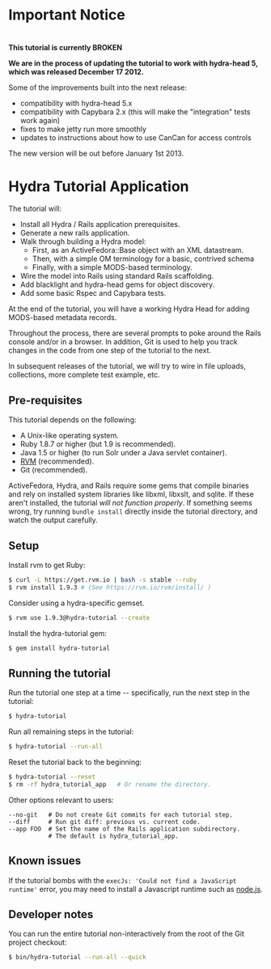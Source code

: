 # 
# Important Notice
#

**This tutorial is currently BROKEN**

**We are in the process of updating the tutorial to work with hydra-head 5, which was released December 17 2012.** 

Some of the improvements built into the next release:

* compatibility with hydra-head 5.x
* compatibility with Capybara 2.x (this will make the "integration" tests work again)
* fixes to make jetty run more smoothly
* updates to instructions about how to use CanCan for access controls

The new version will be out before January 1st 2013.  

# Hydra Tutorial Application

The tutorial will:

* Install all Hydra / Rails application prerequisites.
* Generate a new rails application.
* Walk through building a Hydra model:
  * First, as an ActiveFedora::Base object with an XML datastream.
  * Then, with a simple OM terminology for a basic, contrived schema
  * Finally, with a simple MODS-based terminology.
* Wire the model into Rails using standard Rails scaffolding.
* Add blacklight and hydra-head gems for object discovery.
* Add some basic Rspec and Capybara tests.

At the end of the tutorial, you will have a working Hydra Head for adding
MODS-based metadata records.

Throughout the process, there are several prompts to poke around the Rails
console and/or in a browser. In addition, Git is used to help you track changes
in the code from one step of the tutorial to the next.

In subsequent releases of the tutorial, we will try to wire in file uploads, 
collections, more complete test example, etc.

## Pre-requisites

This tutorial depends on the following:

 * A Unix-like operating system.
 * Ruby 1.8.7 or higher (but 1.9 is recommended).
 * Java 1.5 or higher (to run Solr under a Java servlet container).
 * [RVM](https://rvm.beginrescueend.com/rvm/install/) (recommended).
 * Git (recommended).

ActiveFedora, Hydra, and Rails require some gems that compile binaries and
rely on installed system libraries like libxml, libxslt, and sqlite. If
these aren't installed, the tutorial *will not function properly*. If
something seems wrong, try running `bundle install` directly inside the
tutorial directory, and watch the output carefully.

## Setup

Install rvm to get Ruby:

```bash
$ curl -L https://get.rvm.io | bash -s stable --ruby
$ rvm install 1.9.3 # (See https://rvm.io/rvm/install/ )
```

Consider using a hydra-specific gemset.

```bash
$ rvm use 1.9.3@hydra-tutorial --create
```

Install the hydra-tutorial gem:

```bash
$ gem install hydra-tutorial
```

## Running the tutorial

Run the tutorial one step at a time -- specifically, run the next step
in the tutorial:

```bash
$ hydra-tutorial
```

Run all remaining steps in the tutorial:

```bash
$ hydra-tutorial --run-all
```

Reset the tutorial back to the beginning:

```bash
$ hydra-tutorial --reset
$ rm -rf hydra_tutorial_app   # Or rename the directory.
```

Other options relevant to users:

    --no-git   # Do not create Git commits for each tutorial step.
    --diff     # Run git diff: previous vs. current code.
    --app FOO  # Set the name of the Rails application subdirectory.
               # The default is hydra_tutorial_app.

## Known issues

If the tutorial bombs with the `execJs: 'Could not find a JavaScript runtime'`
error, you may need to install a Javascript runtime such as
[node.js](https://github.com/joyent/node/wiki/Installing-Node.js-via-package-manager).


## Developer notes

You can run the entire tutorial non-interactively from the root of the Git
project checkout:

```bash
$ bin/hydra-tutorial --run-all --quick
```
